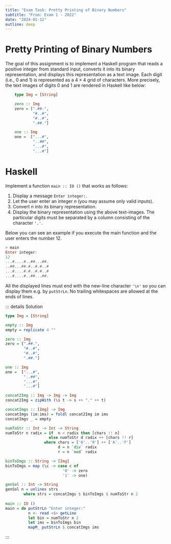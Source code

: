 ```yaml
---
title: "Exam Task: Pretty Printing of Binary Numbers"
subtitle: "From: Exam 1 - 2022"
date: "2024-01-12"
outline: deep
---
```


# Pretty Printing of Binary Numbers

The goal of this assignment is to implement a Haskell program that reads a positive integer from
standard input, converts it into its binary representation, and displays this representation as a
text image. Each digit (i.e., $0$ and $1$) is represented as a $4 \times 4$ grid of characters. More
precisely, the text images of digits $0$ and $1$ are rendered in Haskell like below:

```haskell
    type Img = [String]

    zero :: Img
    zero = [".##.",
            "#..#",
            "#..#",
            ".##."]

    one :: Img
    one =  ["...#",
            "..##",
            "...#",
            "...#"]
```

# Haskell

Implement a function `main :: IO ()` that works as follows:

1. Display a message `Enter integer:`.
2. Let the user enter an integer $n$ (you may assume only valid inputs).
3. Convert $n$ into its binary representation.
4. Display the binary representation using the above text-images. The particular digits must be
   separated by a column consisting of the character `'.'`.

Below you can see an example if you execute the main function and the user enters 
the number 12.
```Haskell
> main
Enter integer:
12
...#....#..##...##.
..##...##.#..#.#..#
...#....#.#..#.#..#
...#....#..##...##.
```


All the displayed lines must end with the new-line character `'\n'` so you can display them e.g. by
`putStrLn`. No trailing whitespaces are allowed at the ends of lines.

::: details Solution
```haskell
type Img = [String]

empty :: Img
empty = replicate 4 ""

zero :: Img
zero = [".##.",
        "#..#",
        "#..#",
        ".##."]

one :: Img
one =  ["...#",
        "..##",
        "...#",
        "...#"]

concat2Img :: Img -> Img -> Img
concat2Img = zipWith (\s t -> s ++ "." ++ t)

concatImgs :: [Img] -> Img
concatImgs (im:ims) = foldl concat2Img im ims
concatImgs _ = empty

numToStr :: Int -> Int -> String
numToStr n radix = if  n < radix then [chars !! n]
                   else numToStr d radix ++ [chars !! r]
                 where chars = ['0'..'9'] ++ ['A'..'F']
                       d = n `div` radix
                       r = n `mod` radix

binToImgs :: String -> [Img]
binToImgs = map (\c -> case c of
                         '0' -> zero
                         '1' -> one)

genSol :: Int -> String
genSol n = unlines strs
        where strs = concatImgs $ binToImgs $ numToStr n 2
        
main :: IO ()
main = do putStrLn "Enter integer:"
          n <- read <$> getLine
          let bin = numToStr n 2
          let ims = binToImgs bin
          mapM_ putStrLn $ concatImgs ims
```
:::
